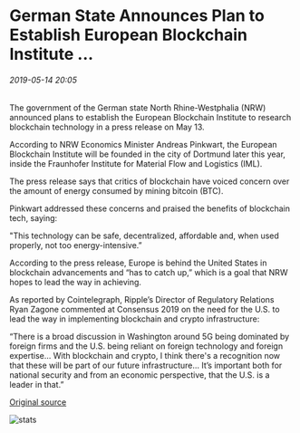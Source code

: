 # German State Announces Plan to Establish European Blockchain Institute ...

###### 2019-05-14 20:05

The government of the German state North Rhine-Westphalia (NRW) announced plans to establish the European Blockchain Institute to research blockchain technology in a press release on May 13.

According to NRW Economics Minister Andreas Pinkwart, the European Blockchain Institute will be founded in the city of Dortmund later this year, inside the Fraunhofer Institute for Material Flow and Logistics (IML).

The press release says that critics of blockchain have voiced concern over the amount of energy consumed by mining bitcoin (BTC).

Pinkwart addressed these concerns and praised the benefits of blockchain tech, saying:

"This technology can be safe, decentralized, affordable and, when used properly, not too energy-intensive.”

According to the press release, Europe is behind the United States in blockchain advancements and “has to catch up,” which is a goal that NRW hopes to lead the way in achieving.

As reported by Cointelegraph, Ripple’s Director of Regulatory Relations Ryan Zagone commented at Consensus 2019 on the need for the U.S. to lead the way in implementing blockchain and crypto infrastructure:

“There is a broad discussion in Washington around 5G being dominated by foreign firms and the U.S. being reliant on foreign technology and foreign expertise… With blockchain and crypto, I think there's a recognition now that these will be part of our future infrastructure… It’s important both for national security and from an economic perspective, that the U.S. is a leader in that.”

[Original source](https://cointelegraph.com/news/german-state-announces-plan-to-establish-european-blockchain-institute)

![stats](https://c.statcounter.com/11760860/0/a89fa40b/1/ "stats")